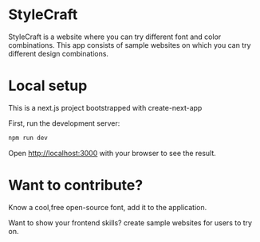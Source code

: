 
# StyleCraft

StyleCraft is a website where you can try different font and color combinations.
This app consists of sample websites on which you can try different design combinations.

# Local setup

This is a next.js project bootstrapped with create-next-app

First, run the development server:

```bash
npm run dev
```

Open [http://localhost:3000](http://localhost:3000) with your browser to see the result.




# Want to contribute?

Know a cool,free open-source font, add it to the application.

Want to show your frontend skills? create sample websites for users to try on.





